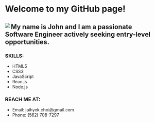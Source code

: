# Welcome to my GitHub page!

<div>
 <div>
  <img align="left" src="https://user-images.githubusercontent.com/57784907/87011584-f7758100-c17c-11ea-953d-34b5a700c365.png">
 </div>
 <div>
  <h2>My name is John and I am a passionate Software Engineer actively seeking entry-level opportunities.</h2>
  <h3>SKILLS:</h3>
  <ul>
   <li>HTML5</li>
   <li>CSS3</li>
   <li>JavaScript</li>
   <li>Reac.js</li>
   <li>Node.js</li>
  </ul>
  <h3>REACH ME AT:</h3>
  <ul>
   <li>Email: <a href="mailto:jaihyek.choi@gmail.com" target="_blank" style='text-decoration: none;'>jaihyek.choi@gmail.com</a></li>
   <li>Phone: <a href="tel:1-562-708-7297" style='text-decoration: none;'>(562) 708-7297</a></li>
  </ul>
 </div>
</div>
<!--
**john-jaihyek-choi/john-jaihyek-choi** is a ✨ _special_ ✨ repository because its `README.md` (this file) appears on your GitHub profile.

Here are some ideas to get you started:

- 🔭 I’m currently working on ...
- 🌱 I’m currently learning ...
- 👯 I’m looking to collaborate on ...
- 🤔 I’m looking for help with ...
- 💬 Ask me about ...
- 📫 How to reach me: ...
- 😄 Pronouns: ...
- ⚡ Fun fact: ...
-->
